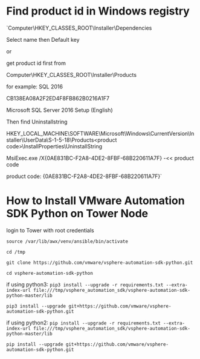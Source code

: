 # Find product id in Windows registry

`Computer\HKEY_CLASSES_ROOT\Installer\Dependencies

Select name then Default key

or

get product id first from

Computer\HKEY_CLASSES_ROOT\Installer\Products

for example: SQL 2016

CB138EA08A2F2ED4F8FB862B0216A1F7

Microsoft SQL Server 2016 Setup (English)

Then find Uninstallstring

HKEY_LOCAL_MACHINE\SOFTWARE\Microsoft\Windows\CurrentVersion\Installer\UserData\S-1-5-18\Products\<product code>\InstallProperties\UninstallString

MsiExec.exe /X{0AE831BC-F2A8-4DE2-8FBF-68B220611A7F}    -<< product code

product code: {0AE831BC-F2A8-4DE2-8FBF-68B220611A7F}`

# How to Install VMware Automation SDK Python on Tower Node

login to Tower with root credentials

`source /var/lib/awx/venv/ansible/bin/activate`

`cd /tmp`

`git clone https://github.com/vmware/vsphere-automation-sdk-python.git`

`cd vsphere-automation-sdk-python`

if using python3:
`pip3 install --upgrade -r requirements.txt --extra-index-url file:///tmp/vsphere_automation_sdk/vsphere-automation-sdk-python-master/lib`

`pip3 install --upgrade git+https://github.com/vmware/vsphere-automation-sdk-python.git`

if using python2:
`pip install --upgrade -r requirements.txt --extra-index-url file:///tmp/vsphere_automation_sdk/vsphere-automation-sdk-python-master/lib`

`pip install --upgrade git+https://github.com/vmware/vsphere-automation-sdk-python.git`



